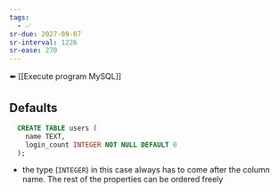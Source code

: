 ```yaml
---
tags:
  - ✅
sr-due: 2027-09-07
sr-interval: 1226
sr-ease: 270
---
```


⬅️ [[Execute program MySQL]]

## Defaults

```sql
  CREATE TABLE users (
    name TEXT,
    login_count INTEGER NOT NULL DEFAULT 0
  );
```
- the type (`INTEGER`) in this case always has to come after the column name. The rest of the properties can be ordered freely